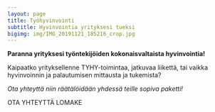 ```yaml
---
layout: page
title: Työhyvinvointi
subtitle: Hyvinvointia yrityksesi tueksi
bigimg: img/IMG_20191121_185216_crop.jpg
---
```


**Paranna yrityksesi työntekijöiden kokonaisvaltaista hyvinvointia!**

Kaipaatko yrityksellenne TYHY-toimintaa, jatkuvaa liikettä, tai vaikka hyvinvoinnin ja palautumisen mittausta ja tukemista?

*Ota yhteyttä niin räätälöidään yhdessä teille sopiva paketti!*

OTA YHTEYTTÄ LOMAKE
